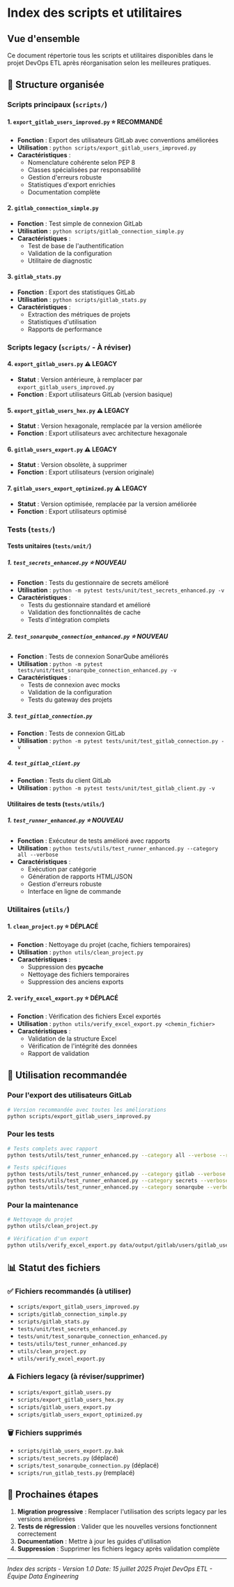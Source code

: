 # Index des scripts et utilitaires

## Vue d'ensemble

Ce document répertorie tous les scripts et utilitaires disponibles dans le projet DevOps ETL après réorganisation selon les meilleures pratiques.

## 📁 Structure organisée

### Scripts principaux (`scripts/`)

#### 1. `export_gitlab_users_improved.py` ⭐ **RECOMMANDÉ**
- **Fonction** : Export des utilisateurs GitLab avec conventions améliorées
- **Utilisation** : `python scripts/export_gitlab_users_improved.py`
- **Caractéristiques** :
  - Nomenclature cohérente selon PEP 8
  - Classes spécialisées par responsabilité
  - Gestion d'erreurs robuste
  - Statistiques d'export enrichies
  - Documentation complète

#### 2. `gitlab_connection_simple.py`
- **Fonction** : Test simple de connexion GitLab
- **Utilisation** : `python scripts/gitlab_connection_simple.py`
- **Caractéristiques** :
  - Test de base de l'authentification
  - Validation de la configuration
  - Utilitaire de diagnostic

#### 3. `gitlab_stats.py`
- **Fonction** : Export des statistiques GitLab
- **Utilisation** : `python scripts/gitlab_stats.py`
- **Caractéristiques** :
  - Extraction des métriques de projets
  - Statistiques d'utilisation
  - Rapports de performance

### Scripts legacy (`scripts/` - À réviser)

#### 4. `export_gitlab_users.py` ⚠️ **LEGACY**
- **Statut** : Version antérieure, à remplacer par `export_gitlab_users_improved.py`
- **Fonction** : Export utilisateurs GitLab (version basique)

#### 5. `export_gitlab_users_hex.py` ⚠️ **LEGACY**
- **Statut** : Version hexagonale, remplacée par la version améliorée
- **Fonction** : Export utilisateurs avec architecture hexagonale

#### 6. `gitlab_users_export.py` ⚠️ **LEGACY**
- **Statut** : Version obsolète, à supprimer
- **Fonction** : Export utilisateurs (version originale)

#### 7. `gitlab_users_export_optimized.py` ⚠️ **LEGACY**
- **Statut** : Version optimisée, remplacée par la version améliorée
- **Fonction** : Export utilisateurs optimisé

### Tests (`tests/`)

#### Tests unitaires (`tests/unit/`)

##### 1. `test_secrets_enhanced.py` ⭐ **NOUVEAU**
- **Fonction** : Tests du gestionnaire de secrets amélioré
- **Utilisation** : `python -m pytest tests/unit/test_secrets_enhanced.py -v`
- **Caractéristiques** :
  - Tests du gestionnaire standard et amélioré
  - Validation des fonctionnalités de cache
  - Tests d'intégration complets

##### 2. `test_sonarqube_connection_enhanced.py` ⭐ **NOUVEAU**
- **Fonction** : Tests de connexion SonarQube améliorés
- **Utilisation** : `python -m pytest tests/unit/test_sonarqube_connection_enhanced.py -v`
- **Caractéristiques** :
  - Tests de connexion avec mocks
  - Validation de la configuration
  - Tests du gateway des projets

##### 3. `test_gitlab_connection.py`
- **Fonction** : Tests de connexion GitLab
- **Utilisation** : `python -m pytest tests/unit/test_gitlab_connection.py -v`

##### 4. `test_gitlab_client.py`
- **Fonction** : Tests du client GitLab
- **Utilisation** : `python -m pytest tests/unit/test_gitlab_client.py -v`

#### Utilitaires de tests (`tests/utils/`)

##### 1. `test_runner_enhanced.py` ⭐ **NOUVEAU**
- **Fonction** : Exécuteur de tests amélioré avec rapports
- **Utilisation** : `python tests/utils/test_runner_enhanced.py --category all --verbose`
- **Caractéristiques** :
  - Exécution par catégorie
  - Génération de rapports HTML/JSON
  - Gestion d'erreurs robuste
  - Interface en ligne de commande

### Utilitaires (`utils/`)

#### 1. `clean_project.py` ⭐ **DÉPLACÉ**
- **Fonction** : Nettoyage du projet (cache, fichiers temporaires)
- **Utilisation** : `python utils/clean_project.py`
- **Caractéristiques** :
  - Suppression des __pycache__
  - Nettoyage des fichiers temporaires
  - Suppression des anciens exports

#### 2. `verify_excel_export.py` ⭐ **DÉPLACÉ**
- **Fonction** : Vérification des fichiers Excel exportés
- **Utilisation** : `python utils/verify_excel_export.py <chemin_fichier>`
- **Caractéristiques** :
  - Validation de la structure Excel
  - Vérification de l'intégrité des données
  - Rapport de validation

## 🚀 Utilisation recommandée

### Pour l'export des utilisateurs GitLab
```bash
# Version recommandée avec toutes les améliorations
python scripts/export_gitlab_users_improved.py
```

### Pour les tests
```bash
# Tests complets avec rapport
python tests/utils/test_runner_enhanced.py --category all --verbose --report html

# Tests spécifiques
python tests/utils/test_runner_enhanced.py --category gitlab --verbose
python tests/utils/test_runner_enhanced.py --category secrets --verbose
python tests/utils/test_runner_enhanced.py --category sonarqube --verbose
```

### Pour la maintenance
```bash
# Nettoyage du projet
python utils/clean_project.py

# Vérification d'un export
python utils/verify_excel_export.py data/output/gitlab/users/gitlab_users_2025-07-15.xlsx
```

## 📊 Statut des fichiers

### ✅ Fichiers recommandés (à utiliser)
- `scripts/export_gitlab_users_improved.py`
- `scripts/gitlab_connection_simple.py`
- `scripts/gitlab_stats.py`
- `tests/unit/test_secrets_enhanced.py`
- `tests/unit/test_sonarqube_connection_enhanced.py`
- `tests/utils/test_runner_enhanced.py`
- `utils/clean_project.py`
- `utils/verify_excel_export.py`

### ⚠️ Fichiers legacy (à réviser/supprimer)
- `scripts/export_gitlab_users.py`
- `scripts/export_gitlab_users_hex.py`
- `scripts/gitlab_users_export.py`
- `scripts/gitlab_users_export_optimized.py`

### 🗑️ Fichiers supprimés
- `scripts/gitlab_users_export.py.bak`
- `scripts/test_secrets.py` (déplacé)
- `scripts/test_sonarqube_connection.py` (déplacé)
- `scripts/run_gitlab_tests.py` (remplacé)

## 🔧 Prochaines étapes

1. **Migration progressive** : Remplacer l'utilisation des scripts legacy par les versions améliorées
2. **Tests de régression** : Valider que les nouvelles versions fonctionnent correctement
3. **Documentation** : Mettre à jour les guides d'utilisation
4. **Suppression** : Supprimer les fichiers legacy après validation complète

---
*Index des scripts - Version 1.0*
*Date: 15 juillet 2025*
*Projet DevOps ETL - Équipe Data Engineering*
